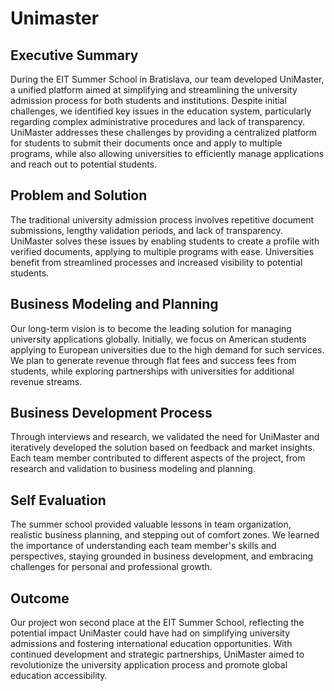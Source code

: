 # Unimaster


## Executive Summary
During the EIT Summer School in Bratislava, our team developed UniMaster, a unified platform aimed at simplifying and streamlining the university admission process for both students and institutions. Despite initial challenges, we identified key issues in the education system, particularly regarding complex administrative procedures and lack of transparency. UniMaster addresses these challenges by providing a centralized platform for students to submit their documents once and apply to multiple programs, while also allowing universities to efficiently manage applications and reach out to potential students.

## Problem and Solution
The traditional university admission process involves repetitive document submissions, lengthy validation periods, and lack of transparency. UniMaster solves these issues by enabling students to create a profile with verified documents, applying to multiple programs with ease. Universities benefit from streamlined processes and increased visibility to potential students.

## Business Modeling and Planning
Our long-term vision is to become the leading solution for managing university applications globally. Initially, we focus on American students applying to European universities due to the high demand for such services. We plan to generate revenue through flat fees and success fees from students, while exploring partnerships with universities for additional revenue streams.

## Business Development Process
Through interviews and research, we validated the need for UniMaster and iteratively developed the solution based on feedback and market insights. Each team member contributed to different aspects of the project, from research and validation to business modeling and planning.

## Self Evaluation
The summer school provided valuable lessons in team organization, realistic business planning, and stepping out of comfort zones. We learned the importance of understanding each team member's skills and perspectives, staying grounded in business development, and embracing challenges for personal and professional growth.

## Outcome
Our project won second place at the EIT Summer School, reflecting the potential impact UniMaster could have had on simplifying university admissions and fostering international education opportunities. With continued development and strategic partnerships, UniMaster aimed to revolutionize the university application process and promote global education accessibility.
